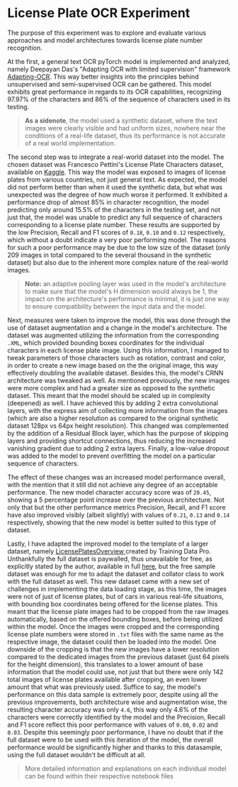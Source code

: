 # License Plate OCR Experiment

The purpose of this experiment was to explore and evaluate various approaches and model architectures towards license plate number recognition. 

At the first, a general text OCR pyTorch model is implemented and analyzed, namely Deepayan Das's "Adapting OCR with limited supervision" framework [Adapting-OCR](https://github.com/Deepayan137/Adapting-OCR). This way better insights into the principles behind unsupervised and semi-supervised OCR can be gathered. This model exhibits great performance in regards to its OCR capabilities, recognizing 97.97% of the characters and 86% of the sequence of characters used in its testing.
>**As a sidenote**, the model used a synthetic dataset, where the text images were clearly visible and had uniform sizes, nowhere near the conditions of a real-life dataset, thus its performance is not accurate of a real world implementation.

The second step was to integrate a real-world dataset into the model. The chosen dataset was Francesco Pettini's License Plate Characters dataset, available on [Kaggle](https://www.kaggle.com/datasets/francescopettini/license-plate-characters-detection-ocr). This way the model was exposed to images of license plates from various countries, not just general text.
As expected, the model did not perform better than when it used the synthetic data, but what was unexpected was the degree of how much worse it performed. It exhibited a performance drop of almost 85% in character recognition, the model predicting only around 15.5% of the characters in the testing set, and not just that, the model was unable to predict any full sequence of characters corresponding to a license plate number. These results are supported by the low Precision, Recall and F1 scores of `0.18`, `0.10` and `0.12` respectively, which without a doubt indicate a very poor performing model.
The reasons for such a poor performance may be due to the low size of the dataset (only 209 images in total compared to the several thousand in the synthetic dataset) but also due to the inherent more complex nature of the real-world images.
>**Note:** an adaptive pooling layer was used in the model's architecture to make sure that the model's H dimension would always be 1, the impact on the architecture's performance is minimal, it is just one way to ensure compatibility between the input data and the model.

Next, measures were taken to improve the model, this was done through the use of dataset augmentation and a change in the model's architecture.
The dataset was augmented utilizing the information from the corresponding `.XML`, which provided bounding boxes coordinates for the individual characters in each license plate image. Using this information, I managed to tweak parameters of those characters such as rotation, contrast and color, in order to create a new image based on the the original image, this way effectively doubling the available dataset.
Besides this, the model's CRNN architecture was tweaked as well. As mentioned previously, the new images were more complex and had a greater size as opposed to the synthetic dataset. This meant that the model should be scaled up in complexity (deepened) as well. I have achieved this by adding 2 extra convolutional layers, with the express aim of collecting more information from the images (which are also a higher resolution as compared to the original synthetic dataset 128px vs 64px height resolution). This changed was complemented by the addition of a Residual Block layer, which has the purpose of skipping layers and providing shortcut connections, thus reducing the increased vanishing gradient due to adding 2 extra layers. Finally, a low-value dropout was added to the model to prevent overfitting the model on a particular sequence of characters.

The effect of these changes was an increased model performance overall, with the mention that it still did not achieve any degree of an acceptable performance. The new model character accuracy score was of `20.45`, showing a 5 percentage point increase over the previous architecture. Not only that but the other performance metrics Precision, Recall, and F1 score have also improved visibly (albeit slightly) with values of `0.21`, `0.13` and `0.14` respectively, showing that the new model is better suited to this type of dataset.

Lastly, I have adapted the improved model to the template of a larger dataset, namely [LicensePlatesOverview ](https://www.kaggle.com/code/trainingdatapro/licenseplatesoverview) created by Training Data Pro. Unthankfully the full dataset is paywalled, thus unavailable for free, as explicitly stated by the author, available in full [here](https://trainingdata.pro/data-market), but the free sample dataset was enough for me to adapt the dataset and collator class to work with the full dataset as well.
This new dataset came with a new set of challenges in implementing the data loading stage, as this time, the images were not of just of license plates, but of cars in various real-life situations, with bounding box coordinates being offered for the license plates. This meant that the license plate images had to be cropped from the raw images automatically, based on the offered bounding boxes, before being utilized within the model.
Once the images were cropped and the corresponding license plate numbers were stored in `.txt` files with the same name as the respective image, the dataset could then be loaded into the model. One downside of the cropping is that the new images have a lower resolution compared to the dedicated images from the previous dataset (just 64 pixels for the height dimension), this translates to a lower amount of base information that the model could use, not just that but there were only 142 total images of license plates available after cropping, an even lower amount that what was previously used.
Suffice to say, the model's performance on this data sample is extremely poor, despite using all the previous improvements, both architecture wise and augmentation wise, the resulting character accuracy was only `4.6`, this way only 4.6% of the characters were correctly identified by the model and the Precision, Recall and F1 score reflect this poor performance with values of `0.08`, `0.02` and `0.03`.
Despite this seemingly poor performance, I have no doubt that if the full dataset were to be used with this iteration of the model, the overall performance would be significantly higher and thanks to this datasample, using the full dataset wouldn't be difficult at all.

> More detailed information and explanations on each individual model can be found within their respective notebook files

